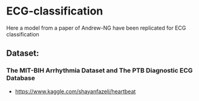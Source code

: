 # ECG-classification
Here a model from a paper of Andrew-NG have been replicated for ECG classification
## Dataset: 
### The MIT-BIH Arrhythmia Dataset and The PTB Diagnostic ECG Database
- https://www.kaggle.com/shayanfazeli/heartbeat
